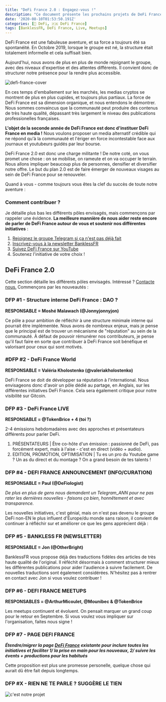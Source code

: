 ```yaml
---
title: "DeFi France 2.0 : Engagez-vous !"
description: "Ce document présente les prochains projets de DeFi France. Motivé ? N'hésitez pas à nous contacter pour vous impliquer."
date: '2020-08-10T01:53:50.191Z'
categories: [🌌 DeFi, 🇫🇷 DeFi France]
tags: [BanklessFR, DeFi France, Live, Meetups]
---
```


DeFi France est une fabuleuse aventure, et sa force a toujours été sa spontanéité. En Octobre 2019, lorsque le groupe est né, la structure était totalement informelle et cela suffisait bien. 

Aujourd'hui, nous avons de plus en plus de monde rejoignant le groupe, avec des niveaux d'expertise et des attentes différents. Il convient donc de structurer notre présence pour la rendre plus accessible.

![defi-france-cover](/img/others/defifrance.png)

En ces temps d'emballement sur les marchés, les medias cryptos se montrent de plus en plus cupides, et toujours plus partiaux. La force de DeFi France est sa dimension organique, et nous entendons le démontrer. Nous sommes convaincus que la communauté peut produire des contenus de très haute qualité, dépassant très largement le niveau des publications professionelles françaises.

**L'objet de la seconde année de DeFi France est donc d'instituer DeFi France en media !** Nous voulons proposer un media alternatif crédible qui ne répond qu'à la communauté et l'ériger en force incontestable face aux journaux et youtubeurs guidés par leur bourse.

DeFi France 2.0 est donc une charge militante ! De notre coté, on vous promet une chose : on se mobilise, on rameute et on va occuper le terrain. Nous allons impliquer beaucoup plus de personnes, densifier et diversifier notre offre. Le but du plan 2.0 est de faire émerger de nouveaux visages au sein de DeFi France pour se renouveler.

Quand à vous - comme toujours vous êtes la clef du succès de toute notre aventure : 

### Comment contribuer ?

Je détaille plus bas les différents pôles envisagés, mais commençons par rappeler une évidence. **La meilleure mannière de nous aider reste encore de parler de DeFi France autour de vous et soutenir nos différentes initiatives** :

1. [Rejoignez le groupe Telegram si ça n'est pas déjà fait](https://t.me/defifrance)
2. [Inscrivez-vous à la newsletter BanklessFR](https://banklessfr.substack.com/)
3. [Suivez DeFi France sur YouTube](http://youtube.com/c/defifrance)
4. Soutenez l'initiative de votre choix !

## DeFi France 2.0

Cette section détaille les différents pôles envisagés. Intéressé ? [Contacte nous.](mailto:me@tokenbrice.com) Commençons par les nouveautés :


### DFP #1 - Structure interne DeFi France : DAO ?

**RESPONSABLE = Moshé Malawach (@Jonnyjonnyjon)**

Ce pôle a pour ambition de réfléchir à une structure minimale interne qui pourrait être implémentée. Nous avons de nombreux enjeux, mais je pense que le principal est de trouver un mécanisme de "réputation" au sein de la communauté. À défaut de pouvoir rémunérer nos contributeurs, je pense qu'il faut faire en sorte que contribuer à DeFi France soit bénéfique et valorisant pour ceux qui sont motivés.


### #DFP #2 - DeFi France World

**RESPONSABLE = Valéria Kholostenko (@valeriakholostenko)**

DeFi France se doit de développer sa réputation à l'international. Nous envisageons donc d'avoir un pôle dédié au partage, en Anglais, sur les différentes initiatives DeFi France. Cela sera également critique pour notre visibilité sur Gitcoin.


### DFP #3 - DeFi France LIVE

**RESPONSABLE = @TokenBrice + 4 (toi ?)**

2-4 émissions hebdomadaires avec des approches et présentateurs différents pour parler DeFi.



1. PRÉSENTATEURS | Être co-hôte d'un émission : passionné de DeFi, pas forcément expert, mais à l'aise - c'est en direct (vidéo + audio).
2. EDITION, PROMOTION, OPTIMISATION | Tu es un pro du Youtube game ? Un as du direct et du montage ? On a grand besoin de tes talents !


### DFP #4 - DEFI FRANCE ANNOUNCEMENT (INFO/CURATION)

**RESPONSABLE = Paul (@DeFiologist)**

_De plus en plus de gens nous demandent un Telegram_ANN pour ne pas rater les dernières nouvelles - faisons ça bien, honnêtement et avec transparence._

Les nouvelles initiatives, c'est génial, mais on n'est pas devenu le groupe DeFi non-EN le plus influent d'Europe/du monde sans raison, il convient de continuer à réfléchir sur et améliorer ce que les gens apprécient déjà :


### DFP #5 - BANKLESS FR (NEWSLETTER)

**RESPONSABLE =  Jon (@OtherBright)**

BanklessFR vous propose déjà des traductions fidèles des articles de très haute qualité de l'original. Il réféchit désormais à comment structurer mieux les différentes publications pour aider l'audience à suivre facilement. De nouvelles traductions sont également considérées. N'hésitez pas à rentrer en contact avec Jon si vous voulez contribuer !

### DFP #6 - DEFI FRANCE MEETUPS

**RESPONSABLES = @ArthurMicoulet, @Mounibec & @TokenBrice**

Les meetups continuent et évoluent. On pensait marquer un grand coup pour le retour en Septembre. Si vous voulez vous impliquer sur l'organisation, faites nous signe !


### DFP #7 - PAGE DEFI FRANCE

**_Étendre/migrer la page [DeFi France](https://tokenbrice.xyz/fr/defifrance/) existante pour inclure toutes les initiatives et faciliter 1/ la prise en main pour les nouveaux, 2/ suivre les évents + productions pour les habitués_**

Cette proposition est plus une promesse personelle, quelque chose qui aurait dû être fait depuis longtemps. 


### DFP #X - RIEN NE TE PARLE ? SUGGÈRE LE TIEN

![c'est notre projet](/img/others/defi-france/projet.gif)